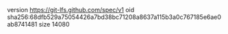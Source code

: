 version https://git-lfs.github.com/spec/v1
oid sha256:68dfb529a75054426a7bd38bc71208a8637a115b3a0c767185e6ae0ab8741481
size 14080

